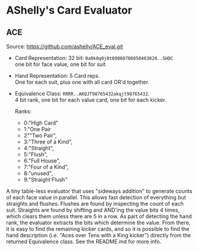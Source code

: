 # AShelly's Card Evaluator
## ACE

Source: https://github.com/ashelly/ACE_eval.git


- Card Representation: 32 bit: `0a0k0q0j0t09080706050403020..SHDC`  
  one bit for face value, one bit for suit


- Hand Representation: 5 Card reps.  
   One for each suit, plus  one with all card OR'd together.


- Equivalence Class: `RRRR..AKQJT98765432akqjt98765432`.  
 4 bit rank, one bit for each value card, one bit for each kicker.

  Ranks:    
    - 0:"High Card"
    - 1:"One Pair
    - 2""Two Pair",
    - 3:"Three of a Kind",
    - 4:"Straight",
    - 5:"Flush",
    - 6:"Full House",
    - 7:"Four of a Kind",
    - 8:"unused",
    - 9:"Straight Flush" 


A tiny table-less evaluator that uses "sideways addition" to generate counts of each face value in parallel. This allows fast detection of everything but straights and flushes. Flushes are found by inspecting the count of each suit. Straights are found by shifting and AND'ing the value bits 4 times, which clears them unless there are 5 in a row.  As part of detecting the hand rank, the evaluator extracts the bits which determine the value. From there, it is easy to find the remaining kicker cards, and so it is possible to find the hand description (i.e. "Aces over Tens with a King kicker") directly from the returned Equivalence class.  See the README.md for more info.
